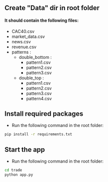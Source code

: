 ## Create "Data" dir in root folder
#### It should contain the following files:
- CAC40.csv
- market_data.csv
- news.csv
- revenue.csv
- patterns :
  - double_bottom :
    - pattern1.csv
    - pattern2.csv
    - pattern3.csv
  - double_top :
    - pattern1.csv
    - pattern2.csv
    - pattern3.csv
    - pattern4.csv

## Install required packages
- Run the following command in the root folder:
```bash
pip install -r requirements.txt
```

## Start the app
- Run the following command in the root folder:
```bash
cd trade
python app.py
```